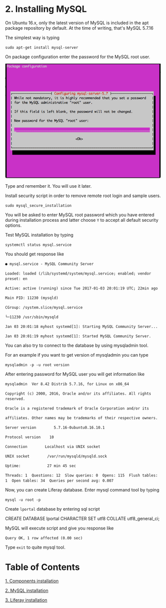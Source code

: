 # 2. Installing MySQL

On Ubuntu 16.x, only the latest version of MySQL is included in the apt package repository by default. At the time of writing, that's MySQL 5.7.16

The simplest way is typing

`sudo apt-get install mysql-server`

On package configuration enter the password for the MySQL root user.

![](assets/mysql_pass.png)

Type and remember it. You will use it later.

Install security script in order to remove remote root login and sample users.

`sudo mysql_secure_installation`

You will be asked to enter MySQL root password which you have entered during installation process and latter choose `Y` to accept all default security options.

Test MySQL installation by typing

`systemctl status mysql.service`

You should get response like

`● mysql.service - MySQL Community Server`

`Loaded: loaded (/lib/systemd/system/mysql.service; enabled; vendor preset: en`

`Active: active (running) since Tue 2017-01-03 20:01:19 UTC; 22min ago`

`Main PID: 11230 (mysqld)`

`CGroup: /system.slice/mysql.service`

`└─11230 /usr/sbin/mysqld`

`Jan 03 20:01:18 myhost systemd[1]: Starting MySQL Community Server...`

`Jan 03 20:01:19 myhost systemd[1]: Started MySQL Community Server.`

You can also try to connect to the database by using mysqladmin tool.

For an example if you want to get version of mysqladmin you can type

`mysqladmin -p -u root version`

After entering password for MySQL user you will get information like

`mysqladmin  Ver 8.42 Distrib 5.7.16, for Linux on x86_64`

`Copyright (c) 2000, 2016, Oracle and/or its affiliates. All rights reserved.`

`Oracle is a registered trademark of Oracle Corporation and/or its`

`affiliates. Other names may be trademarks of their respective owners.`

`Server version        5.7.16-0ubuntu0.16.10.1`

`Protocol version    10`

`Connection        Localhost via UNIX socket`

`UNIX socket        /var/run/mysqld/mysqld.sock`

`Uptime:            27 min 45 sec`

`Threads: 1  Questions: 12  Slow queries: 0  Opens: 115  Flush tables: 1  Open tables: 34  Queries per second avg: 0.007`

Now, you can create Liferay database. Enter mysql command tool by typing

`mysql -u root -p`

Create `lportal` database by entering sql script

CREATE DATABASE lportal CHARACTER SET utf8 COLLATE utf8\_general\_ci;

MySQL will execute script and give you response like

`Query OK, 1 row affected (0.00 sec)`

Type `exit` to quite mysql tool.



# Table of Contents

[1. Components installation](chapter1.md)

[2. MySQL installation](chapter2.md)

[3. Liferay installation](chapter3.md)

